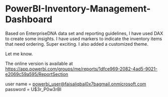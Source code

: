 # PowerBI-Inventory-Management-Dashboard
Based on EnterpriseDNA data set and reporting guidelines, I have used DAX to create some insights. I have used markers to indicate the inventory items that need ordering. Super exciting.
I also added a customized theme.

Let me know.

The online version is available at https://app.powerbi.com/groups/me/reports/1dfce969-2082-4ad5-9021-e2069c59a595/ReportSection

user name = powerbi_user@faisaliqbal0x7bagmail.onmicrosoft.com
password = U$3r_P0w3rBI
